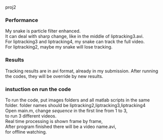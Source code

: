 proj2  
### Performance  
My snake is particle filter enhanced.  
It can deal with sharp change, like in the middle of liptracking3.avi.  
For liptracking3 and liptracking4, my snake can track the full video.  
For liptracking2, maybe my snake will lose tracking.  
### Results
Tracking results are in avi format, already in my submission. After running the codes, they will be override by new results.  
### instuction on run the code  
To run the code, put images folders and all matlab scripts in the same folder. folder names should be liptracking2,liptracking3,liptracking4  
Open main.m, change *sequence* in the first line from 1 to 3,  
to run 3 different videos.  
Real time processing is shown frame by frame,  
After program finished there will be a video name.avi,  
for offline watching.  

